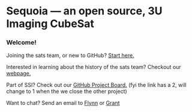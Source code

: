 # Sequoia — an open source, 3U Imaging CubeSat
### Welcome! 

Joining the sats team, or new to GitHub? [Start here.](START_HERE.md)

Interested in learning about the history of the sats team? Checkout our [webpage.](https://ssi.stanford.edu/teams/satellites)

Part of SSI? Check out our [GitHub Project Board.](https://github.com/orgs/stanford-ssi/projects/2) (fyi the link has a 2, will change to 1 when the we close the other project)

Want to chat? Send an email to [Flynn](mailto:flynnd@stanford.edu) or [Grant](mailto:gregen@stanford.edu)

